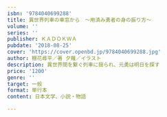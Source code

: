 ```yaml
---
isbn: '9784040699288'
title: 異世界列車の車窓から　～用済み勇者の身の振り方～
volume: ''
series: ''
publisher: ＫＡＤＯＫＷＡ
pubdate: '2018-08-25'
cover: 'https://cover.openbd.jp/9784040699288.jpg'
author: 棚花尋平／著 夕薙／イラスト
description: 異世界間を繋ぐ列車に揺られ、元勇は明日を探す
price: '1200'
genre: ''
target: 一般
format: 単行本
content: 日本文学、小説・物語

---
```

